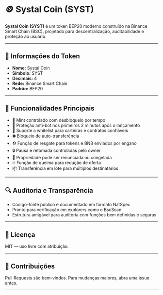 # 🪙 Systal Coin (SYST)

**Systal Coin (SYST)** é um token BEP20 moderno construído na Binance Smart Chain (BSC), projetado para descentralização, auditabilidade e proteção ao usuário.

---

## 📌 Informações do Token

- **Nome:** Systal Coin  
- **Símbolo:** SYST  
- **Decimais:** 4  
- **Rede:** Binance Smart Chain  
- **Padrão:** BEP20  

---

## 🔐 Funcionalidades Principais

- 🔄 Mint controlado com desbloqueio por tempo
- 🚫 Proteção anti-bot nos primeiros 2 minutos após o lançamento
- 👤 Suporte a whitelist para carteiras e contratos confiáveis
- ⛔ Bloqueio de auto-transferência
- ⛑️ Função de resgate para tokens e BNB enviados por engano
- 🔒 Pausa e retomada controladas pelo owner
- 🧾 Propriedade pode ser renunciada ou congelada
- 🔥 Função de queima para redução de oferta
- 📦 Transferência em lote para múltiplos destinatários

---

## 🔍 Auditoria e Transparência

- Código-fonte público e documentado em formato NatSpec
- Pronto para verificação em explorers como o BscScan
- Estrutura amigável para auditoria com funções bem definidas e seguras

---

## 📜 Licença

MIT — uso livre com atribuição.

---

## 🤝 Contribuições

Pull Requests são bem-vindos. Para mudanças maiores, abra uma issue antes.

---
